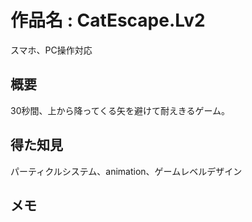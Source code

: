 # 作品名 : CatEscape.Lv2
スマホ、PC操作対応

## 概要
30秒間、上から降ってくる矢を避けて耐えきるゲーム。

## 得た知見
パーティクルシステム、animation、ゲームレベルデザイン

## メモ
